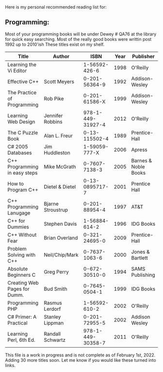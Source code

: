 Here is my personal recommended reading list for:

## Programming: 

Most of your programming books will be under Dewey # QA76 at the library for quick easy searching.
Most of the really good books were writtin post 1992 up to 2010'ish
These titles exist on my shelf.  


| Title                           | Author             | ISBN              | Year | Publisher
|---------------------------------|--------------------|-------------------|------|----------
|   Learning the Vi Editor        |                    | 1-56592-426-6     | 1998 | O'Reilly
|   Effective C++                 | Scott Meyers       | 0-201-56364-9     | 1992 | Addison-Wesley
|   The Practice of Programming   | Rob Pike           | 0-201-61586-X     | 1999 | Addison-Wesley
|   Learning Web Design           | Jennifer Robbins   | 978-1-449-31927-4 | 2012 | O'Reilly
|   The C Puzzle Book             | Alan L. Freur      | 0-13-115502-4     | 1989 | Prentice-Hall
|   C# 2005 Databases             | Jim Huddleston     | 1-59059-777-X     | 2006 | Apress
|   C++ Programming in easy steps | Mike McGrath       | 0-7607-7138-3     | 2005 | Barnes & Noble Books
|   How to Program C++            | Dietel & Dietel    | 0-13-0895717-7    | 2001 | Prentice Hall
|   C++ Programming Lanugage      | Bjarne Stroustrup  | 0-201-88954-4     | 1997 | AT&T
|   C++ for Dummies               | Stephen Davis      | 1-56884-614-2     | 1996 | IDG Books
|   C++ Without Fear              | Brian Overland     | 0-321-24695-0     | 2009 | Prentice-Hall 
|   Problem Solving with C++      | Neil/Chip/Mark     | 0-7637-1063-6     | 2000 | Jones & Bartlett
|   Absolute Beginners C          | Greg Perry         | 0-672-30510-0     | 1994 | SAMS Publishing
|   Creating Web Pages for Dumm.  | Bud Smith          | 0-7645-0504-1     | 1999 | IDG Books
|   Programming PHP               | Rasmus Lerdorf     | 1-56592-610-2     | 2002 | O'Reilly
|   C# Primer: A Practical        | Stanley Lippman    | 0-201-72955-5     | 2002 | Addison Wesley
|   Learning Perl, 6th Ed.        | Randall Schwartz   | 978-1-449-30358-7 | 2011 | O'Reilly

This file is a work in progress and is not complete as of February 1st, 2022.  Adding 30 more titles soon.
Let me know if you would like these turned into links.  
